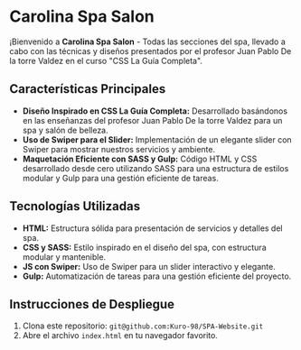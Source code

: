 # Carolina Spa Salon

¡Bienvenido a **Carolina Spa Salon** - Todas las secciones del spa, llevado a cabo con las técnicas y diseños presentados por el profesor Juan Pablo De la torre Valdez en el curso "CSS La Guía Completa".

## Características Principales

- **Diseño Inspirado en CSS La Guía Completa:** Desarrollado basándonos en las enseñanzas del profesor Juan Pablo De la torre Valdez para un spa y salón de belleza.
- **Uso de Swiper para el Slider:** Implementación de un elegante slider con Swiper para mostrar nuestros servicios y ambiente.
- **Maquetación Eficiente con SASS y Gulp:** Código HTML y CSS desarrollado desde cero utilizando SASS para una estructura de estilos modular y Gulp para una gestión eficiente de tareas.

## Tecnologías Utilizadas

- **HTML:** Estructura sólida para presentación de servicios y detalles del spa.
- **CSS y SASS:** Estilo inspirado en el diseño del spa, con estructura modular y mantenible.
- **JS con Swiper:** Uso de Swiper para un slider interactivo y elegante.
- **Gulp:** Automatización de tareas para una gestión eficiente del proyecto.

## Instrucciones de Despliegue

1. Clona este repositorio: `git@github.com:Kuro-98/SPA-Website.git`
2. Abre el archivo `index.html` en tu navegador favorito.

